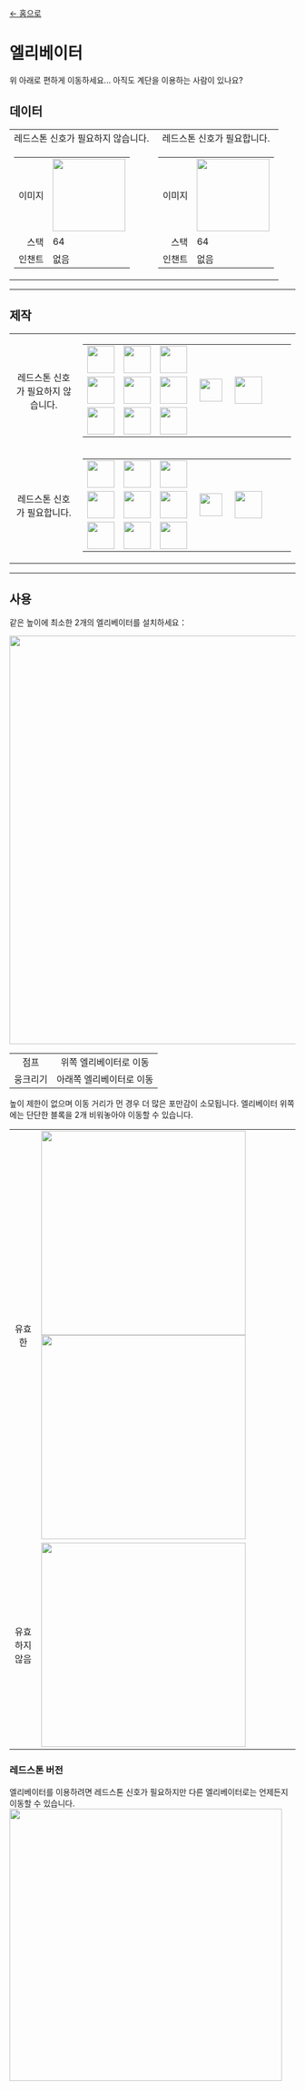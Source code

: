 [← 홈으로](../)
# 엘리베이터
위 아래로 편하게 이동하세요... 아직도 계단을 이용하는 사람이 있나요?

## 데이터
<table>
    <tr>
        <td align="center">레드스톤 신호가 필요하지 않습니다.</td>
        <td align="center">레드스톤 신호가 필요합니다.</td>
    </tr>
    <tr>
        <td>
            <table>
                <tr><td align="end">이미지</td><td><img src="https://i.imgur.com/OLqL1Kq.png" width="128"/></td></tr>
                <tr><td align="end">스택</td><td>64</td></tr>
                <tr><td align="end">인챈트</td><td>없음</td></tr>
            </table>
        </td>
        <td>
            <table>
                <tr><td align="end">이미지</td><td><img src="https://i.imgur.com/a3p64mU.png" width="128"/></td></tr>
                <tr><td align="end">스택</td><td>64</td></tr>
                <tr><td align="end">인챈트</td><td>없음</td></tr>
            </table>
        </td>
    </tr>
</table>

---

## 제작
<table>
    <tr>
        <td align="center">레드스톤 신호가 필요하지 않습니다.</td>
        <td>
            <table>
                <tr><td><img src="https://i.imgur.com/MGimsYu.png" width="48"/></td><td><img src="https://i.imgur.com/8CTkfhE.png" width="48"/></td><td><img src="https://i.imgur.com/MGimsYu.png" width="48"/></td><td colspan="3"></td></tr>
                <tr><td><img src="https://i.imgur.com/MGimsYu.png" width="48"/></td><td><img src="https://i.imgur.com/r52NwRM.png" width="48"/></td><td><img src="https://i.imgur.com/MGimsYu.png" width="48"/></td><td width="70" align="center"><img src="https://i.imgur.com/VE0KqIE.png" width="40"/></td><td><img src="https://i.imgur.com/OLqL1Kq.png" width="48"/></td><td width="70"></td></tr>
                <tr><td><img src="https://i.imgur.com/MGimsYu.png" width="48"/></td><td><img src="https://i.imgur.com/MGimsYu.png" width="48"/></td><td><img src="https://i.imgur.com/MGimsYu.png" width="48"/></td><td colspan="3"></td></tr>
            </table>
        </td>
    </tr>
    <tr>
        <td align="center">레드스톤 신호가 필요합니다.</td>
        <td>
            <table>
                <tr><td><img src="https://i.imgur.com/MGimsYu.png" width="48"/></td><td><img src="https://i.imgur.com/8CTkfhE.png" width="48"/></td><td><img src="https://i.imgur.com/MGimsYu.png" width="48"/></td><td colspan="3"></td></tr>
                <tr><td><img src="https://i.imgur.com/MGimsYu.png" width="48"/></td><td><img src="https://i.imgur.com/r52NwRM.png" width="48"/></td><td><img src="https://i.imgur.com/MGimsYu.png" width="48"/></td><td width="70" align="center"><img src="https://i.imgur.com/VE0KqIE.png" width="40"/></td><td><img src="https://i.imgur.com/a3p64mU.png" width="48"/></td><td width="70"></td></tr>
                <tr><td><img src="https://i.imgur.com/MGimsYu.png" width="48"/></td><td><img src="https://i.imgur.com/c6Cmqmi.png" width="48"/></td><td><img src="https://i.imgur.com/MGimsYu.png" width="48"/></td><td colspan="3"></td></tr>
            </table>
        </td>
    </tr>
</table>

---

## 사용
같은 높이에 최소한 2개의 엘리베이터를 설치하세요：

<img src="https://i.imgur.com/TCQMFr7.png" width="720"/>

<table>
    <tr><td align="center">점프</td><td align="center">위쪽 엘리베이터로 이동</td></tr>
    <tr><td align="center">웅크리기</td><td align="center">아래쪽 엘리베이터로 이동</td></tr>
</table>

높이 제한이 없으며 이동 거리가 먼 경우 더 많은 포만감이 소모됩니다.
엘리베이터 위쪽에는 단단한 블록을 2개 비워놓아야 이동할 수 있습니다.

<table>
    <tr><td align="center">유효한</td><td><img src="https://i.imgur.com/3fOeV1n.png" width="360"/><img src="https://i.imgur.com/b2QOaTl.png" width="360"/></td></tr>
    <tr><td align="center">유효하지 않음</td><td><img src="https://i.imgur.com/JYYtFGz.png" width="360"/></td></tr>
</table>

### 레드스톤 버전
엘리베이터를 이용하려면 레드스톤 신호가 필요하지만 다른 엘리베이터로는 언제든지 이동할 수 있습니다.
<img src="https://i.imgur.com/5mhxS2h.png" width="480"/>
